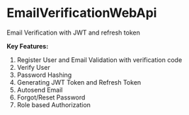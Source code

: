 # EmailVerificationWebApi

Email Verification with JWT and refresh token

**Key Features:**
1. Register User and Email Validation with verification code
2. Verify User 
3. Password Hashing
4. Generating JWT Token and Refresh Token
5. Autosend Email
6. Forgot/Reset Password
7. Role based Authorization

